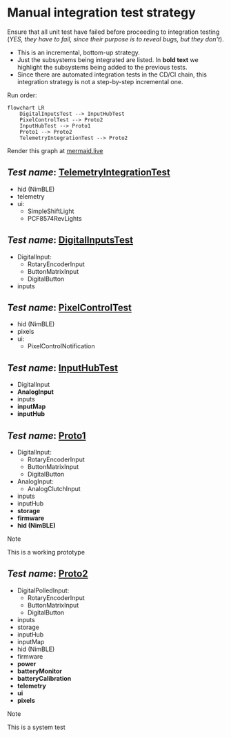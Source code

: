 # Manual integration test strategy

Ensure that all unit test have failed before proceeding to integration testing
(*YES, they have to fail, since their purpose is to reveal bugs, but they don't*).

- This is an incremental, bottom-up strategy.
- Just the subsystems being integrated are listed.
  In **bold text** we highlight the subsystems being added
  to the previous tests.
- Since there are automated integration tests in the CD/CI chain,
  this integration strategy is not a step-by-step incremental one.

Run order:

```mermaid
flowchart LR
    DigitalInputsTest --> InputHubTest
    PixelControlTest --> Proto2
    InputHubTest --> Proto1
    Proto1 --> Proto2
    TelemetryIntegrationTest --> Proto2
```

Render this graph at
[mermaid.live](https://mermaid.live/view#pako:eNpljr0OgkAMgF-FdJZBRwYXGTRxMMpkbqlQ4JK7Kzl6UWN4d0_Bn2in_nxf2xuUXBFkUBs-ly16SbZ75ZIYuW60oNm4LkhfUC9Jmi6TZ7kOp0dj5Hb6QmbFTjybN7bzLLwYgW_lM5xP9jP_cwoyZEn8deOEGo-i2f0shxlY8hZ1Fd-_PTQF0kZLQRbTimoMRhQoN0QUg_Dh6krIxAeagefQtJDVaPpYha5CoVxjPGVfSIfuyGwnaLgDPf5kfQ)

## *Test name*: [TelemetryIntegrationTest](./TelemetryIntegrationTest/README.md)

- hid (NimBLE)
- telemetry
- ui:
  - SimpleShiftLight
  - PCF8574RevLights

## *Test name*: [DigitalInputsTest](./DigitalInputsTest/README.md)

- DigitalInput:
  - RotaryEncoderInput
  - ButtonMatrixInput
  - DigitalButton
- inputs

## *Test name*: [PixelControlTest](./PixelControlTest/PixelControlTest.ino)

- hid (NimBLE)
- pixels
- ui:
  - PixelControlNotification

## *Test name*: [InputHubTest](./InputHubTest/README.md)

- DigitalInput
- **AnalogInput**
- inputs
- **inputMap**
- **inputHub**

## *Test name*: [Proto1](./Proto1/README.md)

- DigitalInput:
  - RotaryEncoderInput
  - ButtonMatrixInput
  - DigitalButton
- AnalogInput:
  - AnalogClutchInput
- inputs
- inputHub
- **storage**
- **firmware**
- **hid (NimBLE)**

> [!NOTE]
> This is a working prototype

## *Test name*: [Proto2](./Proto2/README.md)

- DigitalPolledInput:
  - RotaryEncoderInput
  - ButtonMatrixInput
  - DigitalButton
- inputs
- storage
- inputHub
- inputMap
- hid (NimBLE)
- firmware
- **power**
- **batteryMonitor**
- **batteryCalibration**
- **telemetry**
- **ui**
- **pixels**

> [!NOTE]
> This is a system test
